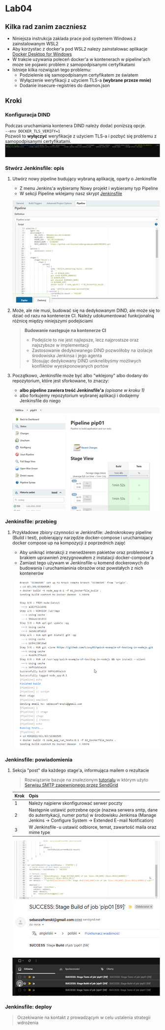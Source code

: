 # Lab04

## Kilka rad zanim zaczniesz
- Niniejsza instrukcja zaklada prace pod systemem Windows z zainstalowanym WSL2
- Aby korzystac z docker'a pod WSL2 nalezy zainstalowac aplikacje [Docker Desktop for Windows ](https://hub.docker.com/editions/community/docker-ce-desktop-windows)
- W trakcie uzywania poleceń docker'a w kontenerach w pipeline'ach moze sie pojawic problem z samopodpisanymi certyfikatami
- Istnieje kilka rozwiązań tego problemu:
    - Podzielenie się samopodpisanym certyfikatem ze światem 
    - Wyłączenie weryfikacji z użyciem TLS-a **(wybrane przeze mnie)**
    - Dodanie insecure-registries do daemon.json

## Kroki

### Konfiguracja DIND 
Podczas uruchamiania kontenera DIND należy dodać poniższą opcje. \
`--env DOCKER_TLS_VERIFY=1` \
Pozwoli to **wyłączyć** weryfikacje z użyciem TLS-a i pozbyć się problemu z samopodpisanymi certyfikatami. ![zrzut 00](screenshots/04/00-run-dind.png)


### Stwórz Jenkinsfile: opis
1. Utwórz nowy pipeline budujący wybraną aplikację, oparty o Jenkinsfile
    - Z menu Jenkins'a wybieramy Nowy projekt i wybieramy typ Pipeline
    - W sekcji Pipeline wklejamy nasz skrypt [Jenkinsfile](https://github.com/InzynieriaOprogramowaniaAGH/MDO2022/blob/SS306505/GCL/03/SS306505/Jenkinsfile)
   
   ![zrzut 01](screenshots/04/01-copy-paste-pipeline.png)
2. Może, ale nie musi, budować się na dedykowanym DIND, ale może się to dziać od razu na kontenerze CI. Należy udokumentować funkcjonalną różnicę między niniejszymi podejściami
    > **Budowanie następuje na kontenerze CI**
    > - Podejście to nie jest najlepsze, lecz najprostsze oraz najszybsze w implementacji
    > - Zastosowanie dedykowanego DIND pozwoliłoby na izolacje środowiska Jenkinsa i jego agenta
    > - Stosując dedykowany DIND uniknelibyśmy możliwych konfliktów wyeskponowanych portów

3. Początkowo, Jenkinsfile może być albo "wklejony" albo dodany do repozytorium, które jest sforkowane, to znaczy:
    - **albo pipeline zawiera treść Jenkinsfile'a** *(opisane w kroku 1)*
    - albo forkujemy repozytorium wybranej aplikacji i dodajemy Jenkinsfile do niego

    ![zrzut 02](screenshots/04/02-working-pipeline.png)
### Jenkinsfile: przebieg
1. Przykładowe zbiory czynności w Jenkinsfile: Jednokrokowy pipeline (Build i test), pobierający narzędzie docker-compose i uruchamiajacy docker compose up na kompozycji z poprzednich zajęć
    - Aby uniknąć interakcji z menedżerem pakietów oraz problemów z brakiem uprawnień zrezygnowałem z instalacji docker-compose'a
    - Zamiast tego używam w Jenkinsfile-u komend dockerowych do budowania i uruchamianinia obrazów oraz powstałych z nich kontenerów

    ![zrzut 03](screenshots/04/03-docker-cmds.png)  
### Jenkinsfile: powiadomienia
1. Sekcja "post" dla każdego stage'a, informująca mailem o rezultacie
    > Rozwiązanie bazuje na znalezionym [tutorialu](https://www.youtube.com/watch?v=CGSwDpDfEMw) w którym użyto [Serwisu SMTP zapewnionego przez SendGrid](https://sendgrid.com/solutions/email-api/smtp-service/)
    
    |Krok|Opis|
    |-|-|
    |1|Należy najpierw skonfigurować serwer poczty|
    |2|Następnie ustawić potrzebne opcje (nazwa serwera smtp, dane do autentykacji, numer portu) w środowisku Jenkinsa (Manage Jenkins -> Configure System -> Extended E-mail Notification) |
    |3|W Jenkinsfile-u ustawić odbiorce, temat, zawartość maila oraz mime type|
    
    ![zrzut 04](screenshots/04/04-send-email-jenkinsfile.png)
    ![zrzut 05](screenshots/04/05-email-message.png)
    ![zrzut 06](screenshots/04/06-email-messages.png)
### Jenkinsfile: deploy
> Oczekiwanie na kontakt z prowadzącym w celu ustalenia strategii wdrożenia